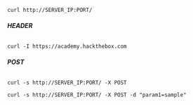 ```
curl http://SERVER_IP:PORT/
```
###### **HEADER**
```
curl -I https://academy.hackthebox.com
```
###### **POST**
```
curl -s http://SERVER_IP:PORT/ -X POST
```
```
curl -s http://SERVER_IP:PORT/ -X POST -d "param1=sample"
```
